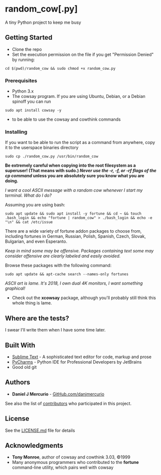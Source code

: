 # random_cow[.py]

A tiny Python project to keep me busy

## Getting Started

* Clone the repo
* Set the execution permission on the file if you get "Permission Denied" by running:

```
cd $(pwd)/random_cow && sudo chmod +x random_cow.py
```


### Prerequisites

* Python 3.x
* The cowsay program. If you are using Ubuntu, Debian, or a Debian spinoff you can run
```
sudo apt install cowsay -y
```
* to be able to use the cowsay and cowthink commands



### Installing

If you want to be able to run the script as a command from anywhere, copy it to the userspace binaries directory

```
sudo cp ./random_cow.py /usr/bin/random_cow
```

**Be extremely careful when copying into the root filesystem as a superuser! (That means with sudo.) _Never use the -r, -f, or -rf flags of the cp command_ unless you are absolutely sure you know what you are doing.**

_I want a cool ASCII message with a random cow whenever I start my terminal. What do I do?_

Assuming you are using bash:
```
sudo apt update && sudo apt install -y fortune && cd ~ && touch .bash_login && echo "fortune | random_cow" > ./bash_login && echo -e "\n" && cat /etc/issue
```
There are a wide variety of fortune addon packages to choose from, including fortunes in German, Russian, Polish, Spanish, Czech, Slovak, Bulgarian, and even Esperanto. 

_Keep in mind some may be offensive. Packages containing text some may consider offensive are clearly labeled and easily avoided._ 

Browse these packages with the following command:
```
sudo apt update && apt-cache search --names-only fortunes
```

_ASCII art is lame. It's 2018, I own dual 4K monitors, I want something graphical!_

* Check out the **xcowsay** package, although you'll probably still think this whole thing is lame.

## Where are the tests?

I swear I'll write them when I have some time later.

## Built With

* [Sublime Text](https://www.sublimetext.com/) - A sophisticated text editor for code, markup and prose
* [PyCharms](https://www.jetbrains.com/pycharm/) - Python IDE for Professional Developers by JetBrains
* Good old git


## Authors

* **Daniel J Mercurio**  - [GitHub.com/danjmercurio](https://github.com/danjmercurio)

See also the list of [contributors](https://github.com/your/project/contributors) who participated in this project.

## License

See the [LICENSE.md](LICENSE.md) file for details

## Acknowledgments

* **Tony Monroe**, author of cowsay and cowthink 3.03, &copy;1999
* Many anonymous programmers who contributed to the **fortune** command-line utility, which pairs well with cowsay

